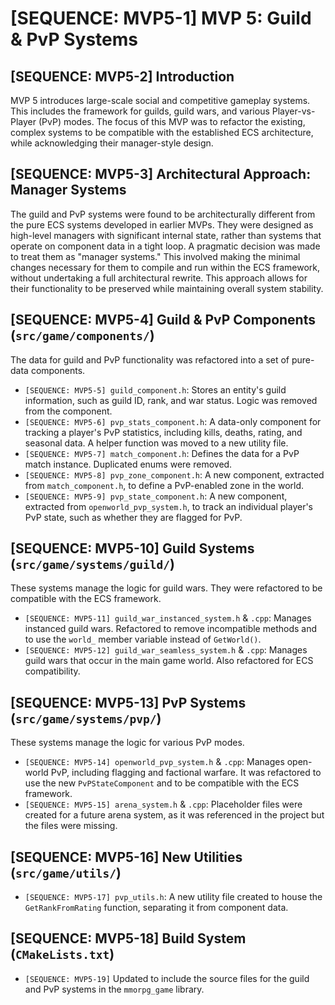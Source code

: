# [SEQUENCE: MVP5-1] MVP 5: Guild & PvP Systems

## [SEQUENCE: MVP5-2] Introduction
MVP 5 introduces large-scale social and competitive gameplay systems. This includes the framework for guilds, guild wars, and various Player-vs-Player (PvP) modes. The focus of this MVP was to refactor the existing, complex systems to be compatible with the established ECS architecture, while acknowledging their manager-style design.

## [SEQUENCE: MVP5-3] Architectural Approach: Manager Systems
The guild and PvP systems were found to be architecturally different from the pure ECS systems developed in earlier MVPs. They were designed as high-level managers with significant internal state, rather than systems that operate on component data in a tight loop. A pragmatic decision was made to treat them as "manager systems." This involved making the minimal changes necessary for them to compile and run within the ECS framework, without undertaking a full architectural rewrite. This approach allows for their functionality to be preserved while maintaining overall system stability.

## [SEQUENCE: MVP5-4] Guild & PvP Components (`src/game/components/`)
The data for guild and PvP functionality was refactored into a set of pure-data components.

*   `[SEQUENCE: MVP5-5] guild_component.h`: Stores an entity's guild information, such as guild ID, rank, and war status. Logic was removed from the component.
*   `[SEQUENCE: MVP5-6] pvp_stats_component.h`: A data-only component for tracking a player's PvP statistics, including kills, deaths, rating, and seasonal data. A helper function was moved to a new utility file.
*   `[SEQUENCE: MVP5-7] match_component.h`: Defines the data for a PvP match instance. Duplicated enums were removed.
*   `[SEQUENCE: MVP5-8] pvp_zone_component.h`: A new component, extracted from `match_component.h`, to define a PvP-enabled zone in the world.
*   `[SEQUENCE: MVP5-9] pvp_state_component.h`: A new component, extracted from `openworld_pvp_system.h`, to track an individual player's PvP state, such as whether they are flagged for PvP.

## [SEQUENCE: MVP5-10] Guild Systems (`src/game/systems/guild/`)
These systems manage the logic for guild wars. They were refactored to be compatible with the ECS framework.

*   `[SEQUENCE: MVP5-11] guild_war_instanced_system.h` & `.cpp`: Manages instanced guild wars. Refactored to remove incompatible methods and to use the `world_` member variable instead of `GetWorld()`.
*   `[SEQUENCE: MVP5-12] guild_war_seamless_system.h` & `.cpp`: Manages guild wars that occur in the main game world. Also refactored for ECS compatibility.

## [SEQUENCE: MVP5-13] PvP Systems (`src/game/systems/pvp/`)
These systems manage the logic for various PvP modes.

*   `[SEQUENCE: MVP5-14] openworld_pvp_system.h` & `.cpp`: Manages open-world PvP, including flagging and factional warfare. It was refactored to use the new `PvPStateComponent` and to be compatible with the ECS framework.
*   `[SEQUENCE: MVP5-15] arena_system.h` & `.cpp`: Placeholder files were created for a future arena system, as it was referenced in the project but the files were missing.

## [SEQUENCE: MVP5-16] New Utilities (`src/game/utils/`)
*   `[SEQUENCE: MVP5-17] pvp_utils.h`: A new utility file created to house the `GetRankFromRating` function, separating it from component data.

## [SEQUENCE: MVP5-18] Build System (`CMakeLists.txt`)
*   `[SEQUENCE: MVP5-19]` Updated to include the source files for the guild and PvP systems in the `mmorpg_game` library.
